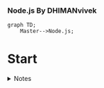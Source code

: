 ### Node.js By DHIMANvivek

```mermaid
graph TD;
    Master-->Node.js;
```



# Start


<details><summary>Notes</summary>
	<div class="button-group minor-group">
    
  
<p>
	
	
</div>

#### Notes

  <a>
  
  </a>
	
</div>

